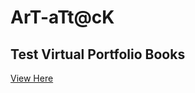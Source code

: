  # ArT-aTt@cK

 ## Test Virtual Portfolio Books
 
 [View Here](https://shellywell123.github.io/The-Shenanigans-of-Shellywell123/shenanigan/Test%20Book/index.html)
